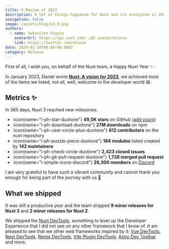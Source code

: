 ```yaml
---
title: A Review of 2023
description: A lot of things happened for Nuxt and its ecosystem in 2023, this article aims to summarize what we and the community achieved.
navigation: false
image: /assets/blog/v3.9.png
authors:
  - name: Sebastien Chopin
    avatarUrl: https://ipx.nuxt.com/_/gh_avatar/atinux
    link: https://twitter.com/atinux
date: 2024-01-10T00:00:00.000Z
category: Release
---
```


First of all, I wish you, on behalf of the Nuxt team, a Happy Nuxt Year ✨.

In January 2023, Daniel wrote [**Nuxt: A vision for 2023**](/blog/vision-2023), we achieved most of the items we listed, not all, well, welcome to the developer world 😄.

## Metrics ✨

In 365 days, Nuxt 3 reached new milesones:

- :icon{name="i-ph-star-duotone"} **49,5K stars** on GitHub ([add yours](https://github.com/nuxt/nuxt))
- :icon{name="i-ph-download-duotone"}  **27M downloads** on npm
- :icon{name="i-ph-user-circle-plus-duotone"} **612 contributors** on the nuxt repository
- :icon{name="i-ph-puzzle-piece-duotone"} **184 modules** listed created by **142 maintainers**
- :icon{name="i-ph-check-circle-duotone"} **2,423 closed issues**
- :icon{name="i-ph-git-pull-request-duotone"} **1,728 merged pull request**
- :icon{name="i-simple-icons-discord"} **26,300 members** on [Discord](https://chat.nuxt.dev)

I am very grateful to have such a vibrant community and cannot thank you enough for being part of the journey with us 💚

## What we shipped

It was still a productive year and the team shipped **9 minor releases for Nuxt 3** and **2 minor releases for Nuxt 2**.



We shipped the [Nuxt DevTools](/blog/nuxt-devtools-v1-0), something to level up the Developer Experience that I did not see on any other framework that I know of. It am pleased to see that we other web frameworks inspired by it: [Vue DevTools](https://twitter.com/vuejs/status/1741032977919053865), [Next DevTools](https://twitter.com/xinyao27/status/1741447261132145133), [Remix DevTools](https://twitter.com/AlemTuzlak59192/status/1741903214860009539), [Vite Plugin DevTools](https://github.com/pheno-agency/vite-plugin-devtools), [Astro Dev Toolbar](https://twitter.com/n_moore/status/1732164645778071888) and more.

